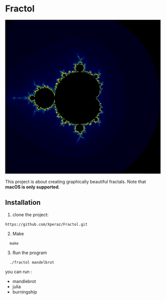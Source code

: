 # Fractol

![Fract'ol](AlarmedThriftyDikkops-max-1mb.gif)

This project is about creating graphically beautiful fractals.
Note that **macOS is only supported**.

## Installation
1. clone the project:
  ``` 
  https://github.com/Xperaz/Fractol.git 
  ```
2. Make
  ``` 
    make 
  ```
3. Run the program
  ```
    ./fractol mandelbrot
  ```
you can run : 
- mandlebrot
- julia
- burningship
